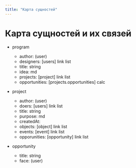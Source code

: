 ```yaml
---
title: "Карта сущностей"
---
```


# Карта сущностей и их связей

- program

  - author: (user)
  - designers: [users] link list
  - title: string
  - idea: md
  - projects: [project] link list
  - opportunities: [projects.opportunities] calc

- project

  - author: (user)
  - doers: [users] link list
  - title: string
  - purpose: md
  - createdAt:
  - objects: [object] link list
  - events: [event] link list
  - opporunities: [opportunity] link list

- opportunity
  - title: string
  - face: (user)

